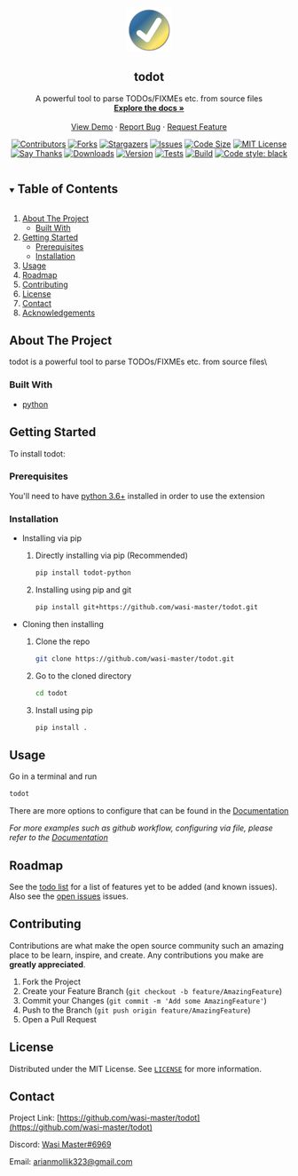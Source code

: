 <!-- markdownlint-disable-file MD033-->

<!-- PROJECT LOGO -->
<br/>
<p align="center">
  <a href="https://github.com/wasi-master/todot">
    <img src="https://raw.githubusercontent.com/wasi-master/todot/main/images/logo.png" alt="Logo" width="80" height="80">
  </a>

  <h2 align="center">todot</h2>

  <p align="center">
    A powerful tool to parse TODOs/FIXMEs etc. from source files
    <br />
    <a href="https://wasi-master.github.io/todot/"><strong>Explore the docs »</strong></a>
    <br />
    <br />
    <a href="https://github.com/wasi-master/todot/blob/main/demo.md">View Demo</a>
    ·
    <a href="https://github.com/wasi-master/todot/issues">Report Bug</a>
    ·
    <a href="https://github.com/wasi-master/todot/issues">Request Feature</a>
  </p>
</p>

<p align="center">
   <a href="https://github.com/wasi-master/todot/graphs/contributors"><img src="https://img.shields.io/github/contributors/wasi-master/todot.svg?style=flat" alt="Contributors"></a>
   <a href="https://github.com/wasi-master/todot/network/members"><img src="https://img.shields.io/github/forks/wasi-master/todot.svg?style=flat" alt="Forks"></a>
   <a href="https://github.com/wasi-master/todot/stargazers"><img src="https://img.shields.io/github/stars/wasi-master/todot.svg?style=flat" alt="Stargazers"></a>
   <a href="https://github.com/wasi-master/todot/issues"><img src="https://img.shields.io/github/issues/wasi-master/todot.svg?style=flat" alt="Issues"></a>
   <a href="https://github.com/wasi-master/todot"><img src="https://img.shields.io/github/languages/code-size/wasi-master/todot.svg?style=flat" alt="Code Size"></a>
   <a href="https://github.com/wasi-master/todot/blob/master/LICENSE.txt"><img src="https://img.shields.io/github/license/wasi-master/todot.svg?style=flat" alt="MIT License"></a>
   <a href="https://saythanks.io/to/arianmollik323@gmail.com"><img src="https://img.shields.io/badge/Say%20Thanks-!-1EAEDB.svg" alt="Say Thanks"></a>
   <a href="https://pypistats.org/packages/todot-python"><img src="https://img.shields.io/pypi/dm/todot-python.svg?style=flat" alt="Downloads"></a>
   <a href="https://pypi.org/project/todot-python/#history"><img src="https://img.shields.io/pypi/v/todot-python.svg" alt="Version"></a>
   <a href="https://github.com/wasi-master/todot/actions/workflows/python-app.yml"><img src="https://img.shields.io/github/workflow/status/wasi-master/todot/Python%20application.svg?label=tests" alt="Tests"></a>
   <a href="https://github.com/wasi-master/todot/actions/workflows/python-publish.yml"><img src="https://img.shields.io/github/workflow/status/wasi-master/todot/Upload%20Python%20Package.svg?label=build" alt="Build"></a>
   <a href="https://github.com/psf/black"><img src="https://img.shields.io/badge/code%20style-black-000000.svg" alt="Code style: black"></a>
</p>

<!-- TABLE OF CONTENTS -->
<details open="open">
  <summary><h2 style="display: inline-block">Table of Contents</h2></summary>
  <ol>
    <li>
      <a href="#about-the-project">About The Project</a>
      <ul>
        <li><a href="#built-with">Built With</a></li>
      </ul>
    </li>
    <li>
      <a href="#getting-started">Getting Started</a>
      <ul>
        <li><a href="#prerequisites">Prerequisites</a></li>
        <li><a href="#installation">Installation</a></li>
      </ul>
    </li>
    <li><a href="#usage">Usage</a></li>
    <li><a href="#roadmap">Roadmap</a></li>
    <li><a href="#contributing">Contributing</a></li>
    <li><a href="#license">License</a></li>
    <li><a href="#contact">Contact</a></li>
    <li><a href="#acknowledgements">Acknowledgements</a></li>
  </ol>
</details>

<!-- ABOUT THE PROJECT -->
## About The Project


todot is a powerful tool to parse TODOs/FIXMEs etc. from source files\
<!-- For a demo see [demo.md](https://github.com/wasi-master/todot/blob/main/demo.md) -->

### Built With

* [python](https://www.python.org)

<!-- GETTING STARTED -->
## Getting Started

To install todot:

### Prerequisites

You'll need to have [python 3.6+](https://www.python.org) installed in order to use the extension

### Installation

* Installing via pip
  1. Directly installing via pip (Recommended)

     ```sh
     pip install todot-python
     ```

  2. Installing using pip and git

     ```sh
     pip install git+https://github.com/wasi-master/todot.git
     ```

* Cloning then installing
  1. Clone the repo

     ```sh
     git clone https://github.com/wasi-master/todot.git
     ```

  2. Go to the cloned directory

     ```sh
     cd todot
     ```

  3. Install using pip

     ```sh
     pip install .
     ```

<!-- USAGE EXAMPLES -->
## Usage

Go in a terminal and run

```sh
todot
```

There are more options to configure that can be found in the [Documentation](https://wasi-master.github.io/todot#Configuration)

_For more examples such as github workflow, configuring via file, please refer to the [Documentation](https://wasi-master.github.io/todot/)_

<!-- ROADMAP -->
## Roadmap

See the [todo list](https://github.com/wasi-master/todot/blob/main/TODO.md) for a list of features yet to be added (and known issues).
Also see the [open issues](https://github.com/wasi-master/todot/issues) issues.

<!-- CONTRIBUTING -->
## Contributing

Contributions are what make the open source community such an amazing place to be learn, inspire, and create. Any contributions you make are **greatly appreciated**.

1. Fork the Project
2. Create your Feature Branch (`git checkout -b feature/AmazingFeature`)
3. Commit your Changes (`git commit -m 'Add some AmazingFeature'`)
4. Push to the Branch (`git push origin feature/AmazingFeature`)
5. Open a Pull Request

<!-- LICENSE -->
## License

Distributed under the MIT License. See [`LICENSE`](license.md) for more information.

<!-- CONTACT -->
## Contact

Project Link: [https://github.com/wasi-master/todot](https://github.com/wasi-master/todot)

Discord: [Wasi Master#6969](https://discord.com/users/723234115746398219)

Email: [arianmollik323@gmail.com](mailto:arianmollik323@gmail.com)
